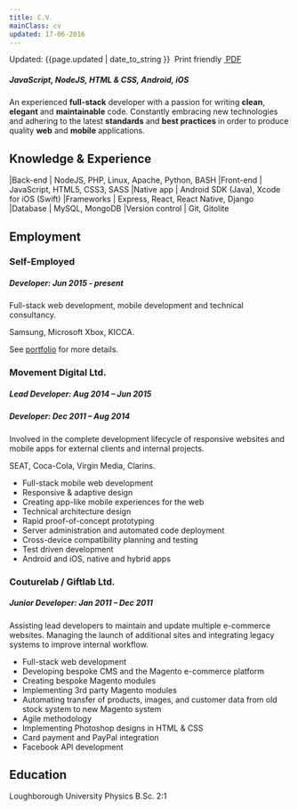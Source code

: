 ```yaml
---
title: C.V.
mainClass: cv
updated: 17-06-2016
---
```


<span class="updated">
	<span class="fa fa-calendar"></span> Updated: {{page.updated | date_to_string }}
</span>  
<a onclick="window.print()" class="noprint">
	<span class="printme">
		<span class="fa fa-print">&nbsp;</span>Print friendly
	</span>
</a>  
<a href="./cv.pdf" class="noprint">
	<span class="pdf">
		<span class="fa fa-file-text-o">&nbsp;</span>PDF
	</span>
</a>

##### *JavaScript, NodeJS, HTML & CSS, Android, iOS*

An experienced **full-stack** developer with a passion for writing **clean**, **elegant** and **maintainable** code. Constantly embracing new technologies and adhering to the latest **standards** and **best practices** in order to produce quality **web** and **mobile** applications.

## Knowledge & Experience

|Back-end             | NodeJS, PHP, Linux, Apache, Python, BASH
|Front-end            | JavaScript, HTML5, CSS3, SASS
|Native app           | Android SDK (Java), Xcode for iOS (Swift)
|Frameworks           | Express, React, React Native, Django
|Database             | MySQL, MongoDB
|Version control      | Git, Gitolite

## Employment

### Self-Employed

##### **Developer**: Jun 2015 - present

Full-stack web development, mobile development and technical consultancy.  

Samsung, Microsoft Xbox, KICCA.

See <span class="printlink">[portfolio](http://mikemonteith.com/portfolio/)</span> for more details.

### Movement Digital Ltd.

##### **Lead Developer**: Aug 2014 – Jun 2015

##### **Developer**: Dec 2011 – Aug 2014

Involved in the complete development lifecycle of responsive websites and mobile apps for external clients and internal projects.

SEAT, Coca-Cola, Virgin Media, Clarins.

*	Full-stack mobile web development
*	Responsive & adaptive design
*	Creating app-like mobile experiences for the web
*	Technical architecture design
*	Rapid proof-of-concept prototyping
*	Server administration and automated code deployment
*	Cross-device compatibility planning and testing
*	Test driven development
*	Android and iOS, native and hybrid apps

### Couturelab / Giftlab Ltd.

##### **Junior Developer**: Jan 2011 – Dec 2011

Assisting lead developers to maintain and update multiple e-commerce websites. Managing the launch of additional sites and integrating legacy systems to improve internal workflow.

*	Full-stack web development
*	Developing bespoke CMS and the Magento e-commerce platform
*	Creating bespoke Magento modules
*	Implementing 3rd party Magento modules
*	Automating transfer of products, images, and customer data from old stock system to new Magento system
*	Agile methodology
*	Implementing Photoshop designs in HTML & CSS
*	Card payment and PayPal integration
*	Facebook API development

## Education

Loughborough University Physics B.Sc. 2:1  

